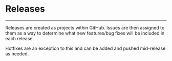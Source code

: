 # Releases

---

Releases are created as projects within GitHub. Issues are then assigned to them as a way to determine what new features/bug fixes will be included in each release.

Hotfixes are an exception to this and can be added and pushed mid-release as needed.
